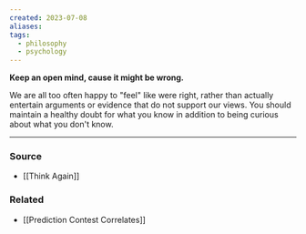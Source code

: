 ```yaml
---
created: 2023-07-08
aliases: 
tags:
  - philosophy
  - psychology
---
```

**Keep an open mind, cause it might be wrong.**

We are all too often happy to "feel" like were right, rather than actually entertain arguments or evidence that do not support our views. You should maintain a healthy doubt for what you know in addition to being curious about what you don't know. 

****
### Source
- [[Think Again]]

### Related
- [[Prediction Contest Correlates]]